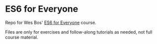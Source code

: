 # ES6 for Everyone

Repo for Wes Bos' [ES6 for Everyone](https://es6.io) course.

Files are only for exercises and follow-along tutorials as needed, not full course material.
